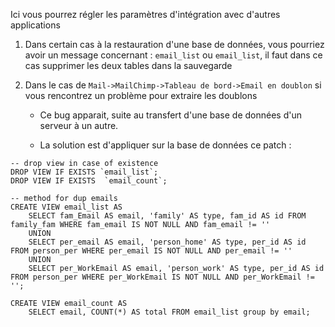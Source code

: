 Ici vous pourrez régler les paramètres d'intégration avec d'autres applications

1. Dans certain cas à la restauration d'une base de données, vous pourriez avoir un message concernant : `email_list` ou `email_list`, il faut dans ce cas supprimer les deux tables dans la sauvegarde

2. Dans le cas de `Mail->MailChimp->Tableau de bord->Email en doublon` si vous rencontrez un problème pour extraire les doublons

    - Ce bug apparait, suite au transfert d'une base de données d'un serveur à un autre.
    
    - La solution est d'appliquer sur la base de données ce patch :


```
-- drop view in case of existence
DROP VIEW IF EXISTS `email_list`;
DROP VIEW IF EXISTS  `email_count`;

-- method for dup emails
CREATE VIEW email_list AS
    SELECT fam_Email AS email, 'family' AS type, fam_id AS id FROM family_fam WHERE fam_email IS NOT NULL AND fam_email != ''
    UNION
    SELECT per_email AS email, 'person_home' AS type, per_id AS id FROM person_per WHERE per_email IS NOT NULL AND per_email != ''
    UNION
    SELECT per_WorkEmail AS email, 'person_work' AS type, per_id AS id FROM person_per WHERE per_WorkEmail IS NOT NULL AND per_WorkEmail != '';

CREATE VIEW email_count AS
    SELECT email, COUNT(*) AS total FROM email_list group by email;
```
